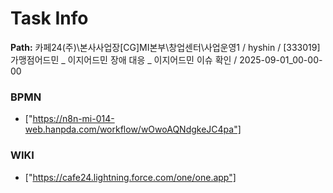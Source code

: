 # Task Info

**Path:** 카페24(주)\본사사업장\[CG]MI본부\창업센터\사업운영1 / hyshin / [333019] 가맹점어드민 _ 이지어드민 장애 대응 _ 이지어드민 이슈 확인 / 2025-09-01_00-00-00

### BPMN
- ["https://n8n-mi-014-web.hanpda.com/workflow/wOwoAQNdgkeJC4pa"]

### WIKI
- ["https://cafe24.lightning.force.com/one/one.app"]

